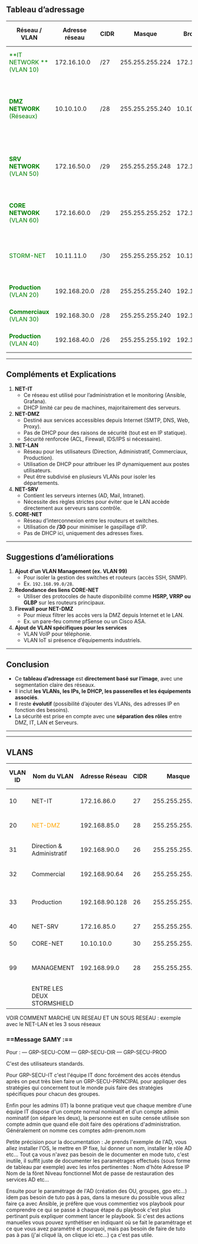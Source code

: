 ## **Tableau d’adressage**

| **Réseau / VLAN**                                               | **Adresse réseau** | **CIDR** | **Masque**      | **Broadcast** | **Passerelle** | **Nb total d’IP** | **Nb IP utiles** | **Plage DHCP**               | **IPs réservées (statiques)**                                                           | **Observations**                                     |
| --------------------------------------------------------------- | ------------------ | -------- | --------------- | ------------- | -------------- | ----------------- | ---------------- | ---------------------------- | --------------------------------------------------------------------------------------- | ---------------------------------------------------- |
| <span style="color:green">**IT  NETWORK **<br>(VLAN 10)</span>  | 172.16.10.0        | /27      | 255.255.255.224 | 172.16.10.31  | 172.16.10.1    | 32                | 30               | 172.16.10.2 → 172.16.10.30   | - IT-ANSIBLE :  172.16.10.2- IT-GRAFANA : 172.16.10.3                                  | Réseau d’administration et supervision               |
| <span style="color:green">**DMZ NETWORK**<br>(Réseaux)</span>   | 10.10.10.0         | /28      | 255.255.255.240 | 10.10.10.15   | 10.10.10.1     | 16                | 14               | Statique                     | DMZ-SMTP : 10.10.10.3 DMZ-DNS : 10.10.10.4 DMZ-RPROXY : 10.10.10.5 DMZ-WEB : 10.10.10.2 | La DMZ doit être sécurisée avec ACL/pare-feu         |
| <span style="color:green">**SRV NETWORK** <br>(VLAN 50)</span>  | 172.16.50.0        | /29      | 255.255.255.248 | 172.16.50.7   | 172.16.50.1    | 8                 | 6                | 172.16.50.2 → 172.16.50.6    | - SRV-MAIL : 172.16.50.4- SRV-INTRANET : 172.16.50.3- SRV-AD01 : 172.16.50.2            | Serveurs internes, accès restreint                   |
| <span style="color:green">**CORE NETWORK** <br>(VLAN 60)</span> | 172.16.60.0        | /29      | 255.255.255.252 | 172.16.60.3   | 172.16.60.1    | 8                 | 6                | 172.16.60.2-5                | - PC : 172.16.60.2 <br>- BORDER-RT : 172.16.60.1                                        | Réseau dédié au routage entre équipements principaux |
| <span style="color:green">STORM-NET</span>                      | 10.11.11.0         | /30      | 255.255.255.252 | 10.11.11.3    | 10.11.11.1     | 4                 | 2                |                              | - Border-RT (DMZ1) : 10.11.11.1 - DMZ-RT (OUT) : 10.11.11.2                             | Réseau entre les deux pare-feu                       |
| <span style="color:green">**Production** <br>(VLAN 20)</span>   | 192.168.20.0       | /28      | 255.255.255.240 | 192.168.20.15 | 192.168.20.1   | 16                | 14               | 192.168.20.2 - 192.168.20.14 |                                                                                         |                                                      |
| <span style="color:green">**Commerciaux** <br>(VLAN 30)</span>  | 192.168.30.0       | /28      | 255.255.255.240 | 192.168.30.15 | 192.168.30.1   | 16                | 14               | 192.168.30.2 - 192.168.30.14 |                                                                                         |                                                      |
| <span style="color:green">**Production** <br>(VLAN 40)</span>   | 192.168.40.0       | /26      | 255.255.255.192 | 192.168.40.63 | 192.168.40.1   | 32                | 30               | 192.168.40.2 - 192.168.40.62 | 192.168.40.63                                                                           |                                                      |

---
## **Compléments et Explications**
1. **NET-IT**
    - Ce réseau est utilisé pour l’administration et le monitoring (Ansible, Grafana).
    - DHCP limité car peu de machines, majoritairement des serveurs.
2. **NET-DMZ**
    - Destiné aux services accessibles depuis Internet (SMTP, DNS, Web, Proxy).
    - Pas de DHCP pour des raisons de sécurité (tout est en IP statique).
    - Sécurité renforcée (ACL, Firewall, IDS/IPS si nécessaire).
3. **NET-LAN**
    - Réseau pour les utilisateurs (Direction, Administratif, Commerciaux, Production).
    - Utilisation de DHCP pour attribuer les IP dynamiquement aux postes utilisateurs.
    - Peut être subdivisé en plusieurs VLANs pour isoler les départements.
4. **NET-SRV**
    - Contient les serveurs internes (AD, Mail, Intranet).
    - Nécessite des règles strictes pour éviter que le LAN accède directement aux serveurs sans contrôle.
5. **CORE-NET**
    - Réseau d’interconnexion entre les routeurs et switches.
    - Utilisation de **/30** pour minimiser le gaspillage d’IP.
    - Pas de DHCP ici, uniquement des adresses fixes.

---
## **Suggestions d’améliorations**

1. **Ajout d’un VLAN Management (ex. VLAN 99)**
    - Pour isoler la gestion des switches et routeurs (accès SSH, SNMP).
    - Ex. `192.168.99.0/28`.
2. **Redondance des liens CORE-NET**
    - Utiliser des protocoles de haute disponibilité comme **HSRP, VRRP ou GLBP** sur les routeurs principaux.
3. **Firewall pour NET-DMZ**
    - Pour mieux filtrer les accès vers la DMZ depuis Internet et le LAN.
    - Ex. un pare-feu comme pfSense ou un Cisco ASA.
4. **Ajout de VLAN spécifiques pour les services**
    - VLAN VoIP pour téléphonie.
    - VLAN IoT si présence d’équipements industriels.

---

## **Conclusion**

- Ce **tableau d’adressage** est **directement basé sur l’image**, avec une segmentation claire des réseaux.
- Il inclut **les VLANs, les IPs, le DHCP, les passerelles et les équipements associés**.
- Il reste **évolutif** (possibilité d’ajouter des VLANs, des adresses IP en fonction des besoins).
- La sécurité est prise en compte avec une **séparation des rôles** entre DMZ, IT, LAN et Serveurs.

---

---

## VLANS

| VLAN ID | Nom du VLAN                                                   | Adresse Réseau | CIDR | Masque          | Broadcast      | Passerelle (J'ai mis vlan ??) | Nb Total IPs | Nb IPs Utiles | Plage DHCP                      | Notes                                           |
| ------- | ------------------------------------------------------------- | -------------- | ---- | --------------- | -------------- | ----------------------------- | ------------ | ------------- | ------------------------------- | ----------------------------------------------- |
| 10      | NET-IT                                                        | 172.16.86.0    | 27   | 255.255.255.224 | 172.16.86.31   | 172.16.86.1                   | 32           | 30            | 172.16.86.10 - 172.16.86.20     | Admin & Monitoring (Ansible, Grafana)           |
| 20      | <span style="color:orange">NET-DMZ<span style="color:orange"> | 192.168.85.0   | 28   | 255.255.255.240 | 172.16.84.15   | 172.16.84.1                   | 16           | 14            | 192.168.85.(10 - 20)            | Zone DMZ (SMTP, DNS, Web, Reverse Proxy)        |
| 31      | Direction & Administratif                                     | 192.168.90.0   | 26   | 255.255.255.192 | 192.168.90.63  | 192.168.90.1                  | 64           | 62            | 192.168.90.10 - 192.168.90.25   | Utilisateurs et administration générale         |
| 32      | Commercial                                                    | 192.168.90.64  | 26   | 255.255.255.192 | 192.168.90.127 | 192.168.90.65                 | 64           | 62            | 192.168.90.74 - 192.168.90.88   | Réseau dédié aux commerciaux                    |
| 33      | Production                                                    | 192.168.90.128 | 26   | 255.255.255.192 | 192.168.90.191 | 192.168.90.129                | 64           | 62            | 192.168.90.138 - 192.168.90.178 | Réseau de production et équipements industriels |
| 40      | NET-SRV                                                       | 172.16.85.0    | 27   | 255.255.255.224 | 172.16.85.31   | 172.16.85.1                   | 32           | 30            | 172.16.85.13 - 172.16.85.20     | Serveurs Internes (AD, Mail, Intranet)          |
| 50      | CORE-NET                                                      | 10.10.10.0     | 30   | 255.255.255.252 | 10.10.10.3     | 10.10.10.1                    | 4            | 2             | N/A (Fixe)                      | Interconnexion Routeurs/Switches                |
| 99      | MANAGEMENT                                                    | 192.168.99.0   | 28   | 255.255.255.240 | 192.168.99.15  | 192.168.99.1                  | 16           | 14            | 192.168.99.10 - 192.168.99.14   | Gestion des équipements réseau (SSH, SNMP)      |
|         | ENTRE LES DEUX STORMSHIELD                                    |                |      |                 |                |                               |              |               |                                 |                                                 |


VOIR COMMENT MARCHE UN RESEAU ET UN SOUS RESEAU : exemple avec le NET-LAN et les 3 sous réseaux

### ==Message SAMY :==

Pour : 
— GRP-SECU-COM
— GRP-SECU-DIR
— GRP-SECU-PROD

C'est des utilisateurs standards. 

Pour GRP-SECU-IT c'est l'équipe IT donc forcément des accès étendus après on peut très bien faire un GRP-SECU-PRINCIPAL pour appliquer des stratégies qui concernent tout le monde puis faire des stratégies spécifiques pour chacun des groupes.

Enfin pour les admins (IT) la bonne pratique veut que chaque membre d'une équipe IT dispose d'un compte normal nominatif et d'un compte admin nominatif (on sépare les deux), la personne est en suite censée utilisée son compte admin que quand elle doit faire des opérations d'administration. Généralement on nomme ces comptes adm-prenom.nom

Petite précision pour la documentation : 
Je prends l'exemple de l'AD, vous allez installer l'OS, le mettre en IP fixe, lui donner un nom, installer le rôle AD etc... Tout ça vous n'avez pas besoin de le documenter en mode tuto, c'est inutile, il suffit juste de documenter les paramétrages effectués (sous forme de tableau par exemple) avec les infos pertinentes : 
Nom d'hôte
Adresse IP
Nom de la fôret 
Niveau fonctionnel 
Mot de passe de restauration des services AD
etc... 

Ensuite pour le paramétrage de l'AD (création des OU, groupes, gpo etc...) idem pas besoin de tuto pas à pas, dans la mesure du possible vous allez faire ça avec Ansible, je préfère que vous commentiez vos playbook pour comprendre ce qui se passe à chaque étape du playbook c'est plus pertinant puis expliquer comment lancer le playbook.
Si c'est des actions manuelles vous pouvez synthétiser en indiquant où se fait le paramétrage et ce que vous avez paramétré et pourquoi, mais pas besoin de faire de tuto pas à pas (j'ai cliqué là, on clique ici etc...) ça c'est pas utile.
